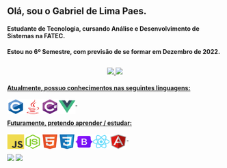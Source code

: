 ## Olá, sou o Gabriel de Lima Paes.
#### Estudante de Tecnologia, cursando Análise e Desenvolvimento de Sistemas na FATEC.
#### Estou no 6º Semestre, com previsão de se formar em Dezembro de 2022.

##

<div align="center">
  <a href="https://github.com/GabrielPaes1">
  <img height="165em" src="https://github-readme-stats.vercel.app/api?username=GabrielPaes1&show_icons=true&theme=github_dark&include_all_commits=true&count_private=true"/>
  <img height="165em" src="https://github-readme-stats.vercel.app/api/top-langs/?username=GabrielPaes1&layout=compact&langs_count=7&theme=github_dark"/>
</div>
  
#### Atualmente, possuo conhecimentos nas seguintes linguagens:
  <img align="left" alt="Gabriel-C" height="35" width="40" src="https://raw.githubusercontent.com/devicons/devicon/master/icons/c/c-original.svg">
  <img align="left" alt="Gabriel-Java" height="35" width="40" src="https://raw.githubusercontent.com/devicons/devicon/master/icons/java/java-plain.svg">
  <img align="left" alt="Gabriel-CSharp" height="35" width="40" src="https://raw.githubusercontent.com/devicons/devicon/master/icons/csharp/csharp-original.svg">
  <img align="left" alt="Gabriel-Vue" height="35" width="40" src="https://raw.githubusercontent.com/devicons/devicon/master/icons/vuejs/vuejs-original.svg">
</div>

&nbsp;
##

#### Futuramente, pretendo aprender / estudar:
  <div>
  <img align="left" alt="Gabriel-Js" height="35" width="40" src="https://raw.githubusercontent.com/devicons/devicon/master/icons/javascript/javascript-original.svg">
  <img align="left" alt="Gabriel-NodeJs" height="35" width="40" src="https://raw.githubusercontent.com/devicons/devicon/master/icons/nodejs/nodejs-original.svg">
  <img align="left" alt="Gabriel-HTML" height="35" width="40" src="https://raw.githubusercontent.com/devicons/devicon/master/icons/html5/html5-original.svg">
  <img align="left" alt="Gabriel-CSS" height="35" width="40" src="https://raw.githubusercontent.com/devicons/devicon/master/icons/css3/css3-original.svg">
  <img align="left" alt="Gabriel-Bootstrap" height="35" width="40" src="https://raw.githubusercontent.com/devicons/devicon/master/icons/bootstrap/bootstrap-original.svg">
  <img align="left" alt="Gabriel-React" height="35" width="40" src="https://raw.githubusercontent.com/devicons/devicon/master/icons/react/react-original.svg">
  <img align="left" alt="Gabriel-Angular" height="35" width="40" src="https://raw.githubusercontent.com/devicons/devicon/master/icons/angularjs/angularjs-original.svg">
</div>

&nbsp;
##

<div> 
  <a href = "mailto:gabriel.2paes@hotmail.com"><img src="https://img.shields.io/badge/-Gmail-%23333?style=for-the-badge&logo=gmail&logoColor=white" target="_blank"></a>
  <a href="https://www.linkedin.com/in/gabriel-de-lima-paes-69bb31218" target="_blank"><img src="https://img.shields.io/badge/-LinkedIn-%230077B5?style=for-the-badge&logo=linkedin&logoColor=white" target="_blank"></a>
